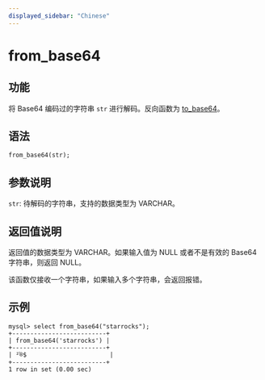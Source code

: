 ```yaml
---
displayed_sidebar: "Chinese"
---
```


# from_base64

## 功能

将 Base64 编码过的字符串 `str` 进行解码。反向函数为 [to_base64](to_base64.md)。

## 语法

```Haskell
from_base64(str);
```

## 参数说明

`str`: 待解码的字符串，支持的数据类型为 VARCHAR。

## 返回值说明

返回值的数据类型为 VARCHAR。如果输入值为 NULL 或者不是有效的 Base64 字符串，则返回 NULL。

该函数仅接收一个字符串，如果输入多个字符串，会返回报错。

## 示例

```Plain Text
mysql> select from_base64("starrocks");
+--------------------------+
| from_base64('starrocks') |
+--------------------------+
| ²֫®$                       |
+--------------------------+
1 row in set (0.00 sec)
```
